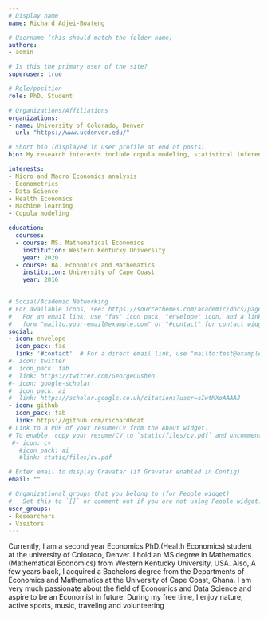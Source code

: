 ```yaml
---
# Display name
name: Richard Adjei-Boateng

# Username (this should match the folder name)
authors:
- admin

# Is this the primary user of the site?
superuser: true

# Role/position
role: PhD. Student

# Organizations/Affiliations
organizations:
- name: University of Colorado, Denver
  url: "https://www.ucdenver.edu/"

# Short bio (displayed in user profile at end of posts)
bio: My research interests include copula modeling, statistical inferential study, causal and effect study and data science research.

interests:
- Micro and Macro Economics analysis
- Econometrics
- Data Science
- Health Economics
- Machine learning
- Copula modeling

education:
  courses:
  - course: MS. Mathematical Economics
    institution: Western Kentucky University
    year: 2020
  - course: BA. Economics and Mathematics
    institution: University of Cape Coast
    year: 2016
 

# Social/Academic Networking
# For available icons, see: https://sourcethemes.com/academic/docs/page-builder/#icons
#   For an email link, use "fas" icon pack, "envelope" icon, and a link in the
#   form "mailto:your-email@example.com" or "#contact" for contact widget.
social:
- icon: envelope
  icon_pack: fas
  link: '#contact'  # For a direct email link, use "mailto:test@example.org".
#- icon: twitter
#  icon_pack: fab
#  link: https://twitter.com/GeorgeCushen
#- icon: google-scholar
#  icon_pack: ai
#  link: https://scholar.google.co.uk/citations?user=sIwtMXoAAAAJ
- icon: github
  icon_pack: fab
  link: https://github.com/richardboat
# Link to a PDF of your resume/CV from the About widget.
# To enable, copy your resume/CV to `static/files/cv.pdf` and uncomment the lines below.
 #- icon: cv
   #icon_pack: ai
   #link: static/files/cv.pdf

# Enter email to display Gravatar (if Gravatar enabled in Config)
email: ""

# Organizational groups that you belong to (for People widget)
#   Set this to `[]` or comment out if you are not using People widget.
user_groups:
- Researchers
- Visitors
---
```


Currently, I am a second year Economics PhD.(Health Economics) student at the university of Colorado, Denver. I hold an MS degree in Mathematics (Mathematical Economics) from Western Kentucky University, USA. Also,  A few years back, I acquired a Bachelors degree from the Departments of Economics and Mathematics at the University of Cape Coast, Ghana.
I am very much passionate about the field of Economics and Data Science and aspire to be an Economist in future. During my free time, I enjoy nature, active sports, music, traveling and volunteering




